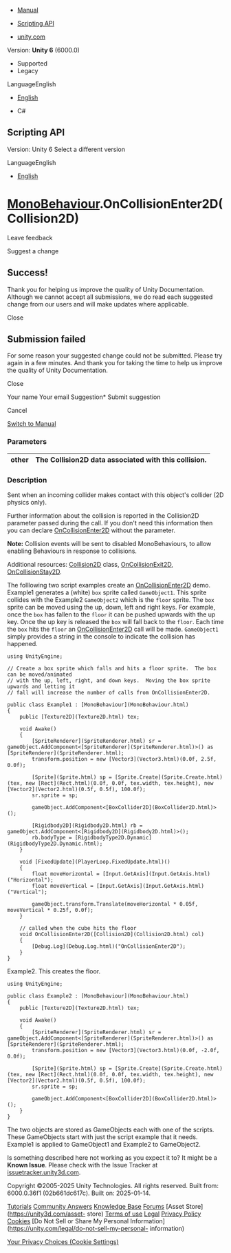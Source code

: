 [ ]()

  * [Manual](../Manual/index.html)
  * [Scripting API](../ScriptReference/index.html)

  * [unity.com](https://unity.com/)

Version: **Unity 6** (6000.0)

  * Supported
  * Legacy

LanguageEnglish

  * [English]()

  * C#

[ ](https://docs.unity3d.com)

## Scripting API

Version: Unity 6 Select a different version

LanguageEnglish

  * [English]()

#  [MonoBehaviour](MonoBehaviour.html).OnCollisionEnter2D(Collision2D)

Leave feedback

Suggest a change

## Success!

Thank you for helping us improve the quality of Unity Documentation. Although
we cannot accept all submissions, we do read each suggested change from our
users and will make updates where applicable.

Close

## Submission failed

For some reason your suggested change could not be submitted. Please <a>try
again</a> in a few minutes. And thank you for taking the time to help us
improve the quality of Unity Documentation.

Close

Your name Your email Suggestion* Submit suggestion

Cancel

[Switch to Manual](../Manual/class-MonoBehaviour.html "Go to MonoBehaviour
Component in the Manual")

### Parameters

other | The Collision2D data associated with this collision.  
---|---  
  
### Description

Sent when an incoming collider makes contact with this object's collider (2D
physics only).

Further information about the collision is reported in the Collision2D
parameter passed during the call. If you don't need this information then you
can declare [OnCollisionEnter2D](MonoBehaviour.OnCollisionEnter2D.html)
without the parameter.  
  
**Note:** Collision events will be sent to disabled MonoBehaviours, to allow
enabling Behaviours in response to collisions.  
  
Additional resources: [Collision2D](Collision2D.html) class,
[OnCollisionExit2D](MonoBehaviour.OnCollisionExit2D.html),
[OnCollisionStay2D](MonoBehaviour.OnCollisionStay2D.html).  
  
The folllowing two script examples create an
[OnCollisionEnter2D](MonoBehaviour.OnCollisionEnter2D.html) demo. Example1
generates a (white) `box` sprite called `GameObject1`. This sprite collides
with the Example2 `GameObject2` which is the `floor` sprite. The `box` sprite
can be moved using the up, down, left and right keys. For example, once the
`box` has fallen to the `floor` it can be pushed upwards with the up key. Once
the up key is released the `box` will fall back to the `floor`. Each time the
`box` hits the `floor` an
[OnCollisionEnter2D](MonoBehaviour.OnCollisionEnter2D.html) call will be made.
`GameObject1` simply provides a string in the console to indicate the
collision has happened.

    
    
    using UnityEngine;  
      
    // Create a box sprite which falls and hits a floor sprite.  The box can be moved/animated
    // with the up, left, right, and down keys.  Moving the box sprite upwards and letting it
    // fall will increase the number of calls from OnCollisionEnter2D.  
      
    public class Example1 : [MonoBehaviour](MonoBehaviour.html)
    {
        public [Texture2D](Texture2D.html) tex;  
      
        void Awake()
        {
            [SpriteRenderer](SpriteRenderer.html) sr = gameObject.AddComponent<[SpriteRenderer](SpriteRenderer.html)>() as [SpriteRenderer](SpriteRenderer.html);
            transform.position = new [Vector3](Vector3.html)(0.0f, 2.5f, 0.0f);  
      
            [Sprite](Sprite.html) sp = [Sprite.Create](Sprite.Create.html)(tex, new [Rect](Rect.html)(0.0f, 0.0f, tex.width, tex.height), new [Vector2](Vector2.html)(0.5f, 0.5f), 100.0f);
            sr.sprite = sp;  
      
            gameObject.AddComponent<[BoxCollider2D](BoxCollider2D.html)>();  
      
            [Rigidbody2D](Rigidbody2D.html) rb = gameObject.AddComponent<[Rigidbody2D](Rigidbody2D.html)>();
            rb.bodyType = [RigidbodyType2D.Dynamic](RigidbodyType2D.Dynamic.html);
        }  
      
        void [FixedUpdate](PlayerLoop.FixedUpdate.html)()
        {
            float moveHorizontal = [Input.GetAxis](Input.GetAxis.html)("Horizontal");
            float moveVertical = [Input.GetAxis](Input.GetAxis.html)("Vertical");  
      
            gameObject.transform.Translate(moveHorizontal * 0.05f, moveVertical * 0.25f, 0.0f);
        }  
      
        // called when the cube hits the floor
        void OnCollisionEnter2D([Collision2D](Collision2D.html) col)
        {
            [Debug.Log](Debug.Log.html)("OnCollisionEnter2D");
        }
    }
    

Example2. This creates the floor.

    
    
    using UnityEngine;  
      
    public class Example2 : [MonoBehaviour](MonoBehaviour.html)
    {
        public [Texture2D](Texture2D.html) tex;  
      
        void Awake()
        {
            [SpriteRenderer](SpriteRenderer.html) sr = gameObject.AddComponent<[SpriteRenderer](SpriteRenderer.html)>() as [SpriteRenderer](SpriteRenderer.html);
            transform.position = new [Vector3](Vector3.html)(0.0f, -2.0f, 0.0f);  
      
            [Sprite](Sprite.html) sp = [Sprite.Create](Sprite.Create.html)(tex, new [Rect](Rect.html)(0.0f, 0.0f, tex.width, tex.height), new [Vector2](Vector2.html)(0.5f, 0.5f), 100.0f);
            sr.sprite = sp;  
      
            gameObject.AddComponent<[BoxCollider2D](BoxCollider2D.html)>();
        }
    }
    

The two objects are stored as GameObjects each with one of the scripts. These
GameObjects start with just the script example that it needs. Example1 is
applied to GameObject1 and Example2 to GameObject2.

Is something described here not working as you expect it to? It might be a
**Known Issue**. Please check with the Issue Tracker at
[issuetracker.unity3d.com](https://issuetracker.unity3d.com).

Copyright ©2005-2025 Unity Technologies. All rights reserved. Built from:
6000.0.36f1 (02b661dc617c). Built on: 2025-01-14.

[Tutorials](https://unity3d.com/learn) [Community
Answers](https://answers.unity3d.com) [Knowledge
Base](https://support.unity3d.com/hc/en-us)
[Forums](https://forum.unity3d.com) [Asset Store](https://unity3d.com/asset-
store) [Terms of use](https://docs.unity3d.com/Manual/TermsOfUse.html)
[Legal](https://unity.com/legal) [Privacy
Policy](https://unity.com/legal/privacy-policy)
[Cookies](https://unity.com/legal/cookie-policy) [Do Not Sell or Share My
Personal Information](https://unity.com/legal/do-not-sell-my-personal-
information)

[Your Privacy Choices (Cookie Settings)](javascript:void\(0\);)

